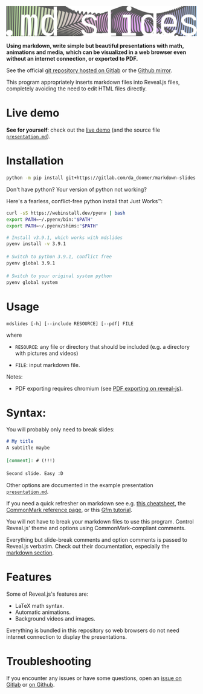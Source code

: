 ![logo](logos/wide.png)

**Using markdown, write simple but beautiful presentations with math,
animations and media, which can be visualized in a web browser even without
an internet connection, or exported to PDF.**

See the official [git repository hosted on Gitlab](https://gitlab.com/da_doomer/markdown-slides) or the [Github mirror](https://github.com/dadoomer/markdown-slides).

This program appropriately inserts markdown files into Reveal.js files,
completely avoiding the need to edit HTML files directly.

# Live demo

**See for yourself**: check out the [live demo](https://da_doomer.gitlab.io/markdown-slides) (and the source file [`presentation.md`](example/presentation.md)).


# Installation

```bash
python -m pip install git+https://gitlab.com/da_doomer/markdown-slides.git
```

Don't have python? Your version of python not working?

Here's a fearless, conflict-free python install that Just Works™:

```bash
curl -sS https://webinstall.dev/pyenv | bash
export PATH=~/.pyenv/bin:"$PATH"
export PATH=~/.pyenv/shims:"$PATH"
```

```bash
# Install v3.9.1, which works with mdslides
pyenv install -v 3.9.1

# Switch to python 3.9.1, conflict free
pyenv global 3.9.1

# Switch to your original system python
pyenv global system
```

# Usage

```
mdslides [-h] [--include RESOURCE] [--pdf] FILE
```

where

- `RESOURCE`: any file or directory that should be included (e.g. a directory with pictures and videos)

- `FILE`: input markdown file.

Notes:

 - PDF exporting requires chromium (see [PDF exporting on
	 reveal-js](https://revealjs.com/pdf-export/)).


# Syntax:

You will probably only need to break slides:

```md
# My title
A subtitle maybe

[comment]: # (!!!)

Second slide. Easy :D
```

Other options are documented in the example presentation [`presentation.md`](example/presentation.md).

If you need a quick refresher on markdown see e.g.
[this cheatsheet](https://www.markdownguide.org/cheat-sheet/), the
[CommonMark reference page](https://commonmark.org/help/), or this
[Gfm tutorial](https://guides.github.com/features/mastering-markdown/).

You will not have to break your markdown files to use this program. Control
Reveal.js' theme and options using CommonMark-compliant comments.

Everything but slide-break comments and option comments is passed to Reveal.js verbatim. Check out their documentation, especially the [markdown section](https://revealjs.com/markdown/).

# Features

Some of Reveal.js's features are:

- LaTeX math syntax.
- Automatic animations.
- Background videos and images.

Everything is bundled in this repository so web browsers do not need internet
connection to display the presentations.

# Troubleshooting

If you encounter any issues or have some questions, open an [issue on Gitlab](https://gitlab.com/da_doomer/markdown-slides/-/issues) or [on Github](https://github.com/dadoomer/markdown-slides/issues).
